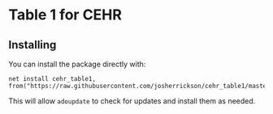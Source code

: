 # Table 1 for CEHR

## Installing

You can install the package directly with:

```
net install cehr_table1, from("https://raw.githubusercontent.com/josherrickson/cehr_table1/master")
```

This will allow `adoupdate` to check for updates and install them as needed.
